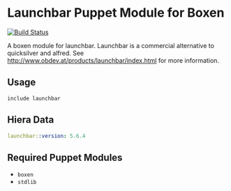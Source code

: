 # Launchbar Puppet Module for Boxen

[![Build Status](https://travis-ci.org/boxen/puppet-launchbar.png?branch=master)](https://travis-ci.org/boxen/puppet-launchbar)

A boxen module for launchbar. Launchbar is a commercial alternative to quicksilver and alfred.
See http://www.obdev.at/products/launchbar/index.html for more information.

## Usage

```puppet
include launchbar
```

## Hiera Data

```yaml
launchbar::version: 5.6.4
```

## Required Puppet Modules

* `boxen`
* `stdlib`

